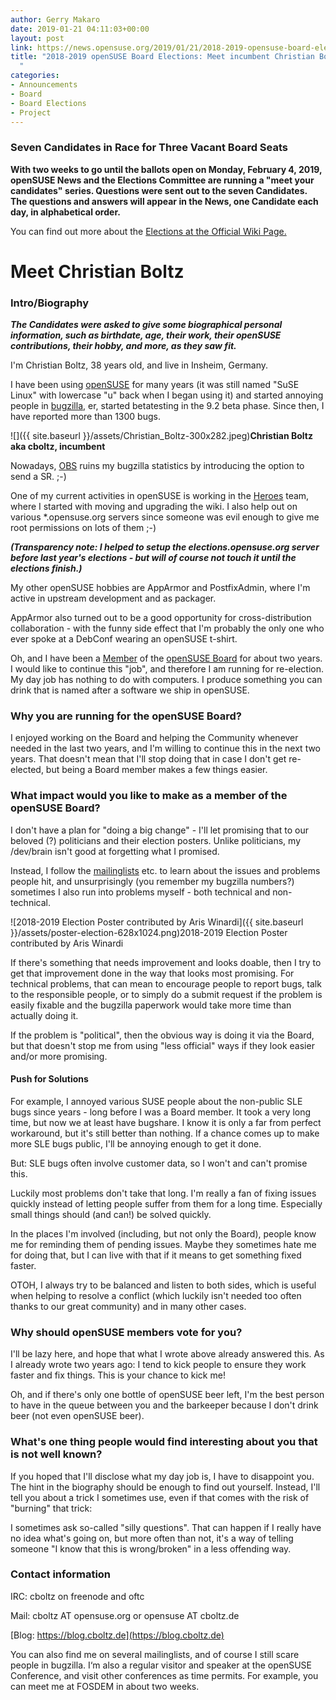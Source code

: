```yaml
---
author: Gerry Makaro
date: 2019-01-21 04:11:03+00:00
layout: post
link: https://news.opensuse.org/2019/01/21/2018-2019-opensuse-board-elections-meet-incumbent-christian-boltz/
title: "2018-2019 openSUSE Board Elections: Meet incumbent Christian Boltz\
  "
categories:
- Announcements
- Board
- Board Elections
- Project
---
```




### Seven Candidates in Race for Three Vacant Board Seats







**With two weeks to go until the ballots open on Monday, February 4, 2019, openSUSE News and the Elections Committee are running a "meet your candidates" series.  Questions were sent out to the seven Candidates.  The questions and answers will appear in the News, one Candidate each day, in alphabetical order.**







You can find out more about the [Elections at the Official Wiki Page.](https://en.opensuse.org/openSUSE:Board_election)







# Meet Christian Boltz  








### Intro/Biography







_**The Candidates were asked to give some biographical personal information, such as birthdate, age, their work, their openSUSE contributions, their hobby, and more, as they saw fit.**_







I'm Christian Boltz, 38 years old, and live in Insheim, Germany.







I have been using [openSUSE](https://www.opensuse.org) for many years (it was still named "SuSE Linux" with lowercase "u" back when I began using it) and started annoying people in [bugzilla](https://en.opensuse.org/openSUSE:Submitting_bug_reports), er, started betatesting in the 9.2 beta phase. Since then, I have reported more than 1300 bugs.







![]({{ site.baseurl }}/assets/Christian_Boltz-300x282.jpeg)**Christian Boltz aka cboltz, incumbent**







Nowadays, [OBS](https://en.opensuse.org/Portal:Build_Service) ruins my bugzilla statistics by introducing the option to send a SR. ;-)







One of my current activities in openSUSE is working in the [Heroes](https://en.opensuse.org/openSUSE:Heroes) team, where I started with moving and upgrading the wiki. I also help out on various *.opensuse.org servers since someone was evil enough to give me root permissions on lots of them ;-)







_**(Transparency note: I helped to setup the elections.opensuse.org server before last year's elections - but will of course not touch it until the elections finish.)**_







My other openSUSE hobbies are AppArmor and PostfixAdmin, where I'm active in upstream development and as packager.







AppArmor also turned out to be a good opportunity for cross-distribution collaboration - with the funny side effect that I'm probably the only one who ever spoke at a DebConf wearing an openSUSE t-shirt.







  








Oh, and I have been a [Member](https://en.opensuse.org/openSUSE:Members) of the [openSUSE Board](https://en.opensuse.org/openSUSE:Board) for about two years. I would like to continue this "job", and therefore I am running for re-election. My day job has nothing to do with computers. I produce something you can drink that is named after a software we ship in openSUSE.







### Why you are running for the openSUSE Board?







I enjoyed working on the Board and helping the Community whenever needed in the last two years, and I'm willing to continue this in the next two years. That doesn't mean that I'll stop doing that in case I don't get re-elected, but being a Board member makes a few things easier.







### What impact would you like to make as a member of the openSUSE Board?







I don't have a plan for "doing a big change" - I'll let promising that to our beloved (?) politicians and their election posters. Unlike politicians, my /dev/brain isn't good at forgetting what I promised.







Instead, I follow the [mailinglists](https://en.opensuse.org/openSUSE:Mailing_lists_subscription) etc. to learn about the issues and problems people hit, and unsurprisingly (you remember my bugzilla numbers?) sometimes I also run into problems myself - both technical and non-technical.







![2018-2019 Election Poster contributed by Aris Winardi]({{ site.baseurl }}/assets/poster-election-628x1024.png)2018-2019 Election Poster contributed by Aris Winardi







If there's something that needs improvement and looks doable, then I try to get that improvement done in the way that looks most promising. For technical problems, that can mean to encourage people to report bugs, talk to the responsible people, or to simply do a submit request if the problem is easily fixable and the bugzilla paperwork would take more time than actually doing it.







If the problem is "political", then the obvious way is doing it via the Board, but that doesn't stop me from using "less official" ways if they look easier and/or more promising.







#### Push for Solutions







For example, I annoyed various SUSE people about the non-public SLE bugs since years - long before I was a Board member. It took a very long time, but now we at least have bugshare. I know it is only a far from perfect workaround, but it's still better than nothing. If a chance comes up to make more SLE bugs public, I'll be annoying enough to get it done.







But: SLE bugs often involve customer data, so I won't and can't promise this.







Luckily most problems don't take that long. I'm really a fan of fixing issues quickly instead of letting people suffer from them for a long time. Especially small things should (and can!) be solved quickly.







In the places I'm involved (including, but not only the Board), people know me for reminding them of pending issues. Maybe they sometimes hate me for doing that, but I can live with that if it means to get something fixed faster.







OTOH, I always try to be balanced and listen to both sides, which is useful when helping to resolve a conflict (which luckily isn't needed too often thanks to our great community) and in many other cases.







### Why should openSUSE members vote for you?







I'll be lazy here, and hope that what I wrote above already answered this.  As I already wrote two years ago: I tend to kick people to ensure they work faster and fix things. This is your chance to kick me!







Oh, and if there's only one bottle of openSUSE beer left, I'm the best person to have in the queue between you and the barkeeper because I don't drink beer (not even openSUSE beer).







### What's one thing people would find interesting about you that is not well known?







If you hoped that I'll disclose what my day job is, I have to disappoint you. The hint in the biography should be enough to find out yourself.  Instead, I'll tell you about a trick I sometimes use, even if that comes with the risk of "burning" that trick:







I sometimes ask so-called "silly questions". That can happen if I really have no idea what's going on, but more often than not, it's a way of telling someone "I know that this is wrong/broken" in a less offending way.







### Contact information







IRC: cboltz on freenode and oftc







Mail: cboltz AT opensuse.org or opensuse AT cboltz.de







[Blog: https://blog.cboltz.de](https://blog.cboltz.de)







You can also find me on several mailinglists, and of course I still scare people in bugzilla. I‘m also a regular visitor and speaker at the openSUSE Conference, and visit other conferences as time permits. For example, you can meet me at FOSDEM in about two weeks.







  



		
